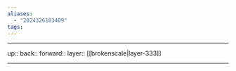 ```yaml
---
aliases:
  - "2024326183409"
tags:
---
```




***

up:: 
back:: 
forward:: 
layer:: [[brokenscale|layer-333]]

***
